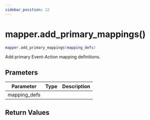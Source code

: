 ```yaml
---
sidebar_position: 12
---
```


# mapper.add_primary_mappings()
```lua
mapper.add_primary_mappings(mapping_defs)
```
Add primary Event-Action mapping definitions.


## Prameters
|Parameter|Type|Description|
|-|-|-|
|mapping_defs|||


## Return Values
